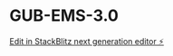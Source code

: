 # GUB-EMS-3.0

[Edit in StackBlitz next generation editor ⚡️](https://stackblitz.com/~/github.com/sabbirahmed404/GUB-EMS-3.0)